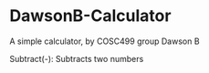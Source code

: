# DawsonB-Calculator
A simple calculator, by COSC499 group Dawson B

Subtract(-): Subtracts two numbers
